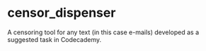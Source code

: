 # censor_dispenser
 A censoring tool for any text (in this case e-mails) developed as a suggested task in Codecademy.
